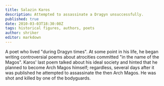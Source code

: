 ```yaml
---
title: Salazin Karos
description: Attempted to assassinate a Dragyn unsuccessfully.
published: true
date: 2010-03-03T18:30:08Z
tags: historical figures, authors, poets
author: shriker
editor: markdown
---
```


A poet who lived "during Dragyn times". At some point in his life, he began writing controversial poems about atrocities committed "in the name of the Magos". Karos' last poem talked about his ideal society and hinted that he planned to become Arch Magos himself; regardless, several days after it was published he attempted to assassinate the then Arch Magos. He was shot and killed by one of the bodyguards.